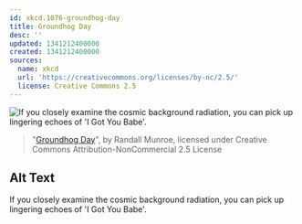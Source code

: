 ```yaml
---
id: xkcd.1076-groundhog-day
title: Groundhog Day
desc: ''
updated: 1341212400000
created: 1341212400000
sources:
  name: xkcd
  url: 'https://creativecommons.org/licenses/by-nc/2.5/'
  license: Creative Commons 2.5
---
```

![If you closely examine the cosmic background radiation, you can pick up lingering echoes of 'I Got You Babe'.](https://imgs.xkcd.com/comics/groundhog_day.png)
> "[Groundhog Day](https://xkcd.com/1076/)", by Randall Munroe, licensed under Creative Commons Attribution-NonCommercial 2.5 License

## Alt Text
If you closely examine the cosmic background radiation, you can pick up lingering echoes of 'I Got You Babe'.
